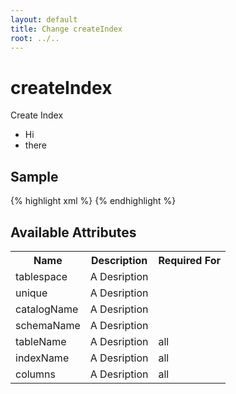 ```yaml
---
layout: default
title: Change createIndex
root: ../..
---
```


# createIndex #

Create Index

* Hi
* there

## Sample ##

{% highlight xml %}
<createIndex catalogName="A String" indexName="A String" schemaName="A String" tableName="A String" tablespace="A String" unique="true"></createIndex>
{% endhighlight %}

## Available Attributes ##

<table>
<tr><th>Name</th><th>Description</th><th>Required For</th></tr>
<tr><td>tablespace</td><td>A Desription</td><td></td></tr>
<tr><td>unique</td><td>A Desription</td><td></td></tr>
<tr><td>catalogName</td><td>A Desription</td><td></td></tr>
<tr><td>schemaName</td><td>A Desription</td><td></td></tr>
<tr><td>tableName</td><td>A Desription</td><td>all</td></tr>
<tr><td>indexName</td><td>A Desription</td><td>all</td></tr>
<tr><td>columns</td><td>A Desription</td><td>all</td></tr>
</table>
